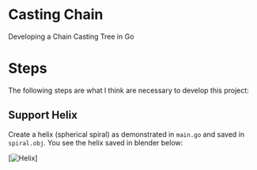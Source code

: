 # Casting Chain

Developing a Chain Casting Tree in Go

# Steps

The following steps are what I think are necessary to develop this project:

## Support Helix

Create a helix (spherical spiral) as demonstrated in ``main.go`` and saved in ``spiral.obj``. You see the helix saved in blender below:

[![Helix]("/pics/helix.png")]